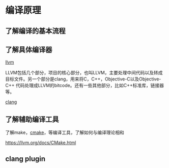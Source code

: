 # 编译原理

## 了解编译的基本流程







## 了解具体编译器

[llvm](https://llvm.org/docs/GettingStarted.html)

LLVM包括几个部分，项目的核心部分，也叫LLVM，主要处理中间代码以及转成目标文件。另一个部分是clang，用来将C，C++，Objective-C以及Objective-C++ 代码处理成LLVM的bitcode。还有一些其他部分，比如C++标准库，链接器等。

[clang](https://clang.llvm.org/docs/index.html)







## 了解辅助编译工具

了解make，[cmake](https://cmake.org/cmake/help/v3.16/guide/tutorial/index.html)，等编译工具，了解如何与编译理论相和

https://llvm.org/docs/CMake.html



## clang plugin

